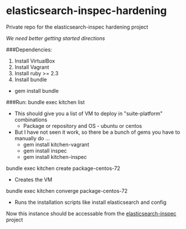 # elasticsearch-inspec-hardening
Private repo for the elasticsearch-inspec hardening project

*We need better getting started directions*

###Dependencies:
1. Install VirtualBox
2. Install Vagrant
3. Install ruby >= 2.3
4. Install bundle
  * gem install bundle

###Run:
bundle exec kitchen list
  * This should give you a list of VM to deploy in "suite-platform" combinations
    * Package or repository and OS - ubuntu or centos
  * But I have not seen it work, so there be a bunch of gems you have to manually do ...
    * gem install kitchen-vagrant
    * gem install inspec
    * gem install kitchen-inspec

bundle exec kitchen create package-centos-72
  * Creates the VM 
  
bundle exec kitchen converge package-centos-72
  * Runs the installation scripts like install elasticsearch and config
  
Now this instance should be accessable from the [elasticsearch-inspec](https://github.com/elastic/elasticsearch-inspec) project
